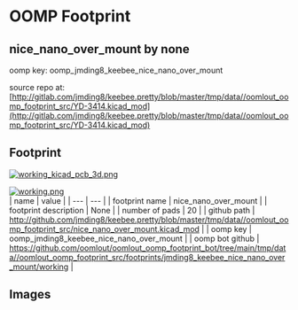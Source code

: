 # OOMP Footprint  
## nice_nano_over_mount  by none  
  
oomp key: oomp_jmding8_keebee_nice_nano_over_mount  
  
source repo at: [http://gitlab.com/jmding8/keebee.pretty/blob/master/tmp/data//oomlout_oomp_footprint_src/YD-3414.kicad_mod](http://gitlab.com/jmding8/keebee.pretty/blob/master/tmp/data//oomlout_oomp_footprint_src/YD-3414.kicad_mod)  
## Footprint  
  
[![working_kicad_pcb_3d.png](working_kicad_pcb_3d_600.png)](working_kicad_pcb_3d.png)  
  
[![working.png](working_600.png)](working.png)  
| name | value | 
| --- | --- | 
| footprint name | nice_nano_over_mount | 
| footprint description | None | 
| number of pads | 20 | 
| github path | http://github.com/jmding8/keebee.pretty/blob/master/tmp/data//oomlout_oomp_footprint_src/nice_nano_over_mount.kicad_mod | 
| oomp key | oomp_jmding8_keebee_nice_nano_over_mount | 
| oomp bot github | https://github.com/oomlout/oomlout_oomp_footprint_bot/tree/main/tmp/data//oomlout_oomp_footprint_src/footprints/jmding8_keebee_nice_nano_over_mount/working | 
## Images  

